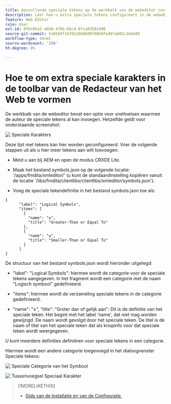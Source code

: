 ```yaml
---
title: Aanvullende speciale tekens op de werkbalk van de webeditor configureren
description: Leer hoe u extra speciale tekens configureert in de webeditor van AEM Guides.
feature: Web Editor
role: User
exl-id: 0fbc05a5-a6b0-4f6b-bbc4-8fca03581d90
source-git-commit: 5e0584f1bf0216b8b00f00b9fe46fa682c244e08
workflow-type: tm+mt
source-wordcount: '250'
ht-degree: 0%

---
```


# Hoe te om extra speciale karakters in de toolbar van de Redacteur van het Web te vormen

De werkbalk van de webeditor bevat een optie voor sneltoetsen waarmee de auteur de speciale tekens al kan invoegen.
Hetzelfde geldt voor onderstaande screenshot:

![&#x200B; Speciale Karakters &#x200B;](assets/special-chars.png)


Deze lijst met tekens kan hier worden geconfigureerd. Voer de volgende stappen uit als u hier meer tekens aan wilt toevoegen:

+ Meld u aan bij AEM en open de modus CRXDE Lite.

+ Maak het bestand symbols.json op de volgende locatie: &#39;/apps/fmdita/xmleditor/&#39; (u kunt de standaardinstelling kopiëren vanuit de locatie &#39;/libs/fmdita/clientlibs/clientlibs/xmleditor/symbols.json&#39;).

+ Voeg de speciale tekendefinitie in het bestand symbols.json toe als:

```
{
      "label": "Logical Symbols",
      "items": [
        {
          "name": "≥",
          "title": "Greater-Than or Equal To"
        },
        {
          "name": "≤",
          "title": "Smaller-Than or Equal To"
        }
      ]
}
```

De structuur van het bestand symbols.json wordt hieronder uitgelegd:

+ &quot;label&quot;: &quot;Logical Symbols&quot;: hiermee wordt de categorie voor de speciale tekens aangegeven. In het fragment wordt een categorie met de naam &quot;Logisch symbool&quot; gedefinieerd.

+ &quot;items&quot;: hiermee wordt de verzameling speciale tekens in de categorie gedefinieerd.

+ &quot;name&quot;: &quot;≥&quot;, &quot;title&quot;: &quot;Groter dan of gelijk aan&quot;: Dit is de definitie van het speciale teken. Het begint met het label &#39;name&#39;, dat niet mag worden gewijzigd. De naam wordt gevolgd door het speciale teken. De titel is de naam of titel van het speciale teken dat als knopinfo voor dat speciale teken wordt weergegeven.

U kunt meerdere definities definiëren voor speciale tekens in een categorie.

Hiermee wordt een andere categorie toegevoegd in het dialoogvenster Speciale tekens:

![&#x200B; Speciale Categorie van het Symbool &#x200B;](assets/special-char-category.png)

![&#x200B; Tussenvoegsel Speciaal Karakter &#x200B;](assets/insert-special-char.png)

>[!MORELIKETHIS]
>
>+ [&#x200B; Gids van de Installatie en van de Configuratie &#x200B;](https://helpx.adobe.com/content/dam/help/en/xml-documentation-solution/3-6/XML-Documentation-for-Adobe-Experience-Manager_Installation-Configuration-Guide_EN.pdf)
